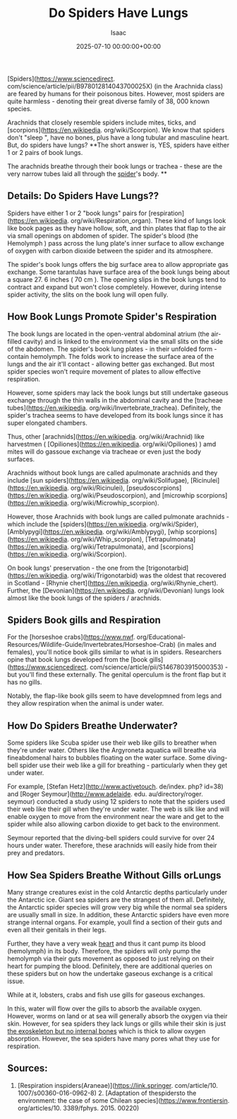 ﻿---
title: Do Spiders Have Lungs
description: Spiders in the Arachnida class are feared by humans for their poisonous bites. However, most spiders are quite harmless - denoting their great diverse family...
slug: /do-spiders-have-lungs/
date: 2025-07-10 00:00:00+00:00
lastmod: 2025-07-10 00:00:00+03:00
author: Isaac
categories:
- Guide
- Spiders
tags:
- guide
- spider
- lung
layout: post
---

[Spiders](https://www.sciencedirect. com/science/article/pii/B978012814043700025X) (in the Arachnida class) are feared by humans for their poisonous bites. However, most spiders are quite harmless - denoting their great diverse family of 38, 000 known species.

Arachnids that closely resemble spiders include mites, ticks, and [scorpions](https://en.wikipedia. org/wiki/Scorpion). We know that spiders don't "sleep ", have no bones, plus have a long tubular and masculine heart. But, do spiders have lungs? **The short answer is, YES, spiders have either 1 or 2 pairs of book lungs.

The arachnids breathe through their book lungs or trachea - these are the very narrow tubes laid all through the [spider](https://pestpolicy.com/can-you-drown-a-spider/)'s body. **

##  Details: Do Spiders Have Lungs??

Spiders have either 1 or 2 "book lungs" pairs for [respiration](https://en.wikipedia. org/wiki/Respiration_organ). These kind of lungs look like book pages as they have hollow, soft, and thin plates that flap to the air via small openings on abdomen of spider. The spider's blood (the Hemolymph ) pass across the lung plate's inner surface to allow exchange of oxygen with carbon dioxide between the spider and its atmosphere.

The spider's book lungs offers the big surface area to allow appropriate gas exchange. Some tarantulas have surface area of the book lungs being about a square 27. 6 inches ( 70 cm ). The opening slips in the book lungs tend to contract and expand but won't close completely. However, during intense spider activity, the slits on the book lung will open fully.

##  How Book Lungs Promote Spider's Respiration

The book lungs are located in the open-ventral abdominal atrium (the air-filled cavity) and is linked to the environment via the small slits on the side of the abdomen. The spider's book lung plates - in their unfolded form - contain hemolymph. The folds work to increase the surface area of the lungs and the air it'll contact - allowing better gas exchanged. But most spider species won't require movement of plates to allow effective respiration.

However, some spiders may lack the book lungs but still undertake gaseous exchange through the thin walls in the abdominal cavity and the [tracheae tubes](https://en.wikipedia. org/wiki/Invertebrate_trachea). Definitely, the spider's trachea seems to have developed from its book lungs since it has super elongated chambers.

Thus, other [arachnids](https://en.wikipedia. org/wiki/Arachnid) like harvestmen ( [Opiliones](https://en.wikipedia. org/wiki/Opiliones) ) amd mites will do gassoue exchange via tracheae or even just the body surfaces.

Arachnids without book lungs are called apulmonate arachnids and they include [sun spiders](https://en.wikipedia. org/wiki/Solifugae), [Ricinulei](https://en.wikipedia. org/wiki/Ricinulei), [pseudoscorpions](https://en.wikipedia. org/wiki/Pseudoscorpion), and [microwhip scorpions](https://en.wikipedia. org/wiki/Microwhip_scorpion).

However, those Arachnids with book lungs are called pulmonate arachnids - which include the [spiders](https://en.wikipedia. org/wiki/Spider), [Amblypygi](https://en.wikipedia. org/wiki/Amblypygi), [whip scorpions](https://en.wikipedia. org/wiki/Whip_scorpion), [Tetrapulmonata](https://en.wikipedia. org/wiki/Tetrapulmonata), and [scorpions](https://en.wikipedia. org/wiki/Scorpion).

On book lungs' preservation - the one from the [trigonotarbid](https://en.wikipedia. org/wiki/Trigonotarbid) was the oldest that recovered in Scotland - [Rhynie chert](https://en.wikipedia. org/wiki/Rhynie_chert). Further, the [Devonian](https://en.wikipedia. org/wiki/Devonian) lungs look almost like the book lungs of the spiders / arachnids.

##  Spiders Book gills and Respiration

For the [horseshoe crabs](https://www.nwf. org/Educational-Resources/Wildlife-Guide/Invertebrates/Horseshoe-Crab) (in males and females), you'll notice book gills similar to what is in spiders. Researchers opine that book lungs developed from the [book gills](https://www.sciencedirect. com/science/article/pii/S1467803915000353) - but you'll find these externally. The genital operculum is the front flap but it has no gills.

Notably, the flap-like book gills seem to have developmned from legs and they allow respiration when the animal is under water.

##  How Do Spiders Breathe Underwater?

Some spiders like Scuba spider use their web like gills to breather when they're under water. Others like the Argyroneta aquatica will breathe via fineabdomenal hairs to bubbles floating on the water surface. Some diving-bell spider use their web like a gill for breathing - particularly when they get under water.

For example, [Stefan Hetz](http://www.activetouch. de/index. php? id=38) and [Roger Seymour](http://www.adelaide. edu. au/directory/roger. seymour) conducted a study using 12 spiders to note that the spiders used their web like their gill when they're under water. The web is silk like and will enable oxygen to move from the environment near the ware and get to the spider while also allowing carbon dioxide to get back to the environment.

Seymour reported that the diving-bell spiders could survive for over 24 hours under water. Therefore, these arachnids will easily hide from their prey and predators.

##  How Sea Spiders Breathe Without Gills orLungs

Many strange creatures exist in the cold Antarctic depths particularly under the Antarctic ice. Giant sea spiders are the strangest of them all. Definitely, the Antarctic spider species will grow very big while the normal sea spiders are usually small in size. In addition, these Antarctic spiders have even more strange internal organs. For example, youll find a section of their guts and even all their genitals in their legs.

Further, they have a very weak [heart](https://pestpolicy.com/do-spiders-have-hearts/) and thus it cant pump its blood (hemolymph) in its body. Therefore, the spiders will only pump the hemolymph via their guts movement as opposed to just relying on their heart for pumping the blood. Definitely, there are additional queries on these spiders but on how the undertake gaseous exchange is a critical issue.

While at it, lobsters, crabs and fish use gills for gaseous exchanges.

In this, water will flow over the gills to absorb the available oxygen. However, worms on land or at sea will generally absorb the oxygen via their skin. However, for sea spiders they lack lungs or gills while their skin is just [the exoskeleton but no internal bones](https://pestpolicy.com/do-spiders-have-bones/) which is thick to allow oxygen absorption. However, the sea spiders have many pores what they use for respiration.

##  Sources:

1. [Respiration inspiders(Araneae)](https://link.springer. com/article/10. 1007/s00360-016-0962-8) 2. [Adaptation of thespidersto the environment: the case of some Chilean species](https://www.frontiersin. org/articles/10. 3389/fphys. 2015. 00220)

